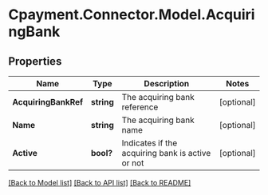 
# Cpayment.Connector.Model.AcquiringBank

## Properties

Name | Type | Description | Notes
------------ | ------------- | ------------- | -------------
**AcquiringBankRef** | **string** | The acquiring bank reference | [optional] 
**Name** | **string** | The acquiring bank name | [optional] 
**Active** | **bool?** | Indicates if the acquiring bank is active or not | [optional] 

[[Back to Model list]](../README.md#documentation-for-models)
[[Back to API list]](../README.md#documentation-for-api-endpoints)
[[Back to README]](../README.md)

